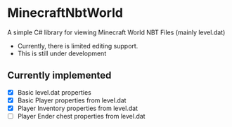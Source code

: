 # MinecraftNbtWorld
A simple C# library for viewing Minecraft World NBT Files (mainly level.dat)

- Currently, there is limited editing support.
- This is still under development

## Currently implemented
- [x] Basic level.dat properties
- [x] Basic Player properties from level.dat
- [x] Player Inventory properties from level.dat
- [ ] Player Ender chest properties from level.dat
